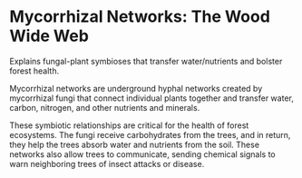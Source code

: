 # Mycorrhizal Networks: The Wood Wide Web

Explains fungal-plant symbioses that transfer water/nutrients and bolster forest health.

Mycorrhizal networks are underground hyphal networks created by mycorrhizal fungi that connect individual plants together and transfer water, carbon, nitrogen, and other nutrients and minerals.

These symbiotic relationships are critical for the health of forest ecosystems. The fungi receive carbohydrates from the trees, and in return, they help the trees absorb water and nutrients from the soil. These networks also allow trees to communicate, sending chemical signals to warn neighboring trees of insect attacks or disease.

